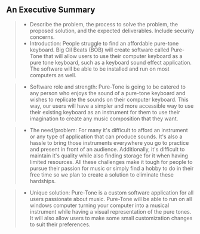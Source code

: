 ## An Executive Summary
> - Describe the problem, the process to solve the problem, the proposed solution, and the expected deliverables. Include security concerns.
> - Introduction: People struggle to find an affordable pure-tone keyboard. Big Oil Beats (BOB) will create software called Pure-Tone that will allow users to use their computer keyboard as a pure tone keyboard, such as a keyboard sound effect application. The software will be able to be installed and run on most computers as well.

> - Software role and strength: Pure-Tone is going to be catered to any person who enjoys the sound of a pure-tone keyboard and wishes to replicate the sounds on their computer keyboard. This way, our users will have a simpler and more accessible way to use their existing keyboard as an instrument for them to use their imagination to create any music composition that they want.

> - The need/problem: For many it's difficult to afford an instrument or any type of application that can produce sounds. It's also a hassle to bring those instruments everywhere you go to practice and present in front of an audience. Additionally, it's difficult to maintain it's quality while also finding storage for it when having limited resources. All these challenges make it tough for people to pursue their passion for music or simply find a hobby to do in their free time so we plan to create a solution to eliminate these hardships.

> - Unique solution: Pure-Tone is a custom software application for all users passionate about music. Pure-Tone will be able to run on all windows computer turning your computer into a musical instrument while having a visual representation of the pure tones. It will also allow users to make some small customization changes to suit their preferences.
